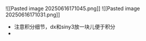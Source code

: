 ![[Pasted image 20250616171045.png]]
![[Pasted image 20250616171031.png]]
- 注意积分细节，dx和siny3放一块儿便于积分
- 